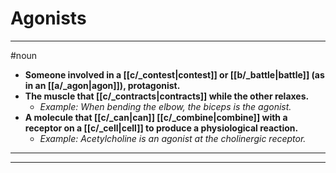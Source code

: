 # Agonists
---
#noun
- **Someone involved in a [[c/_contest|contest]] or [[b/_battle|battle]] (as in an [[a/_agon|agon]]), protagonist.**
- **The muscle that [[c/_contracts|contracts]] while the other relaxes.**
	- _Example: When bending the elbow, the biceps is the agonist._
- **A molecule that [[c/_can|can]] [[c/_combine|combine]] with a receptor on a [[c/_cell|cell]] to produce a physiological reaction.**
	- _Example: Acetylcholine is an agonist at the cholinergic receptor._
---
---
